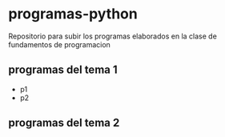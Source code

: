 # programas-python

Repositorio para subir los programas elaborados en la clase de fundamentos de programacion 

## programas del tema 1
- p1
- p2
## programas del tema 2
